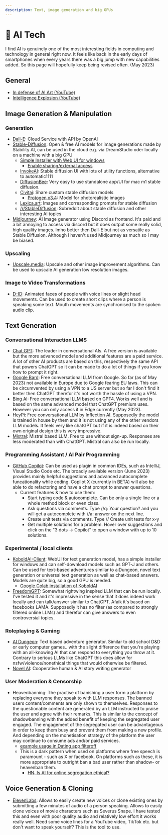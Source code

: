 ```yaml
---
description: Text, image generation and big GPUs
---
```


# 🤖 AI Tech

I find AI is genuinely one of the most interesting fields in computing and technology in general right now. It feels like back in the early days of smartphones when every years there was a big jump with new capabilities added. So this page will hopefully keep being revised often. (May 2023)

## General

* [In defense of AI Art (YouTube)](https://www.youtube.com/watch?v=dXWAllbYzes)
* [Intelligence Explosion (YouTube)](https://www.youtube.com/watch?v=c9c5a4IsjOA)

## Image Generation & Manipulation

### Generation

* [Dall-E](https://openai.com/dall-e-3): Cloud Service with API by OpenAI
* [Stable-Diffusion](https://stability.ai/blog/stable-diffusion-public-release): Open & free AI models for image generations made by Stability AI, can be used in the cloud e.g. via DreamStudio oder locally on a machine with a big GPU
  * [Simple Installer with Web UI for windows](https://github.com/EmpireMediaScience/A1111-Web-UI-Installer)
    * [Enable sharing/external access](https://www.reddit.com/r/StableDiffusion/comments/xtkovu/is\_there\_a\_way\_i\_can\_share\_my\_local\_automatic1111/)
  * [InvokeAI](https://github.com/invoke-ai/InvokeAI): Stable diffusion UI with lots of utility functions, alternative to automatic1111
  * [DiffusionBee](https://diffusionbee.com/): Very easy to use standalone app/UI for mac m1 stable diffusion.
  * [Civitai](https://civitai.com/): Share custom stable diffusion models
    * [Protogen x3.4](https://www.reddit.com/r/StableDiffusion/comments/100fmx6/comment/j2hglyx/?utm\_source=share\&utm\_medium=web2x\&context=3): Model for photorealistic images&#x20;
  * [Lexica.art](https://lexica.art/): Images and corresponding prompts for stable diffusion
  * [/r/StableDiffusion](https://www.reddit.com/r/StableDiffusion/): Subreddit about stable diffusion and other interesting AI topics
* [Midjourney](https://www.midjourney.com/home/?callbackUrl=%2Fapp%2F): AI Image generator using Discord as frontend. It's paid and a bit annoying to access via discord but it does output some really solid, high quality images. Imho better then Dall-E but not as versatile as Stable Diffusion. Although I haven't used Midjourney as much so I may be biased.

### Upscaling

* [Upscale.media](https://www.upscale.media/): Upscale and other image improvement algorithms. Can be used to upscale AI generation low resolution images.

### Image to Video Transformations

* [D-ID](https://www.d-id.com/speaking-portrait/): Animated faces of people with voice lines or slight head movements. Can be used to create short clips where a person is speaking some text. Mouth movements are synchronised to the spoken audio clip.

## Text Generation

### Conversational Interaction LLMS

* [Chat GPT](https://chat.openai.com/): The leader in conversational AIs. A free version is available but the more advanced model and additional features are a paid service. A lot of other AI products are based on this, respectively the same API that powers ChatGPT so it can be made to do a lot of things if you know how to prompt it right.
* [Google Bard](https://bard.google.com/): Free conversational LLM from Google. So far (as of May 2023) not available in Europe due to Google fearing EU laws. This can be circumvented by using a VPN to a US server but so far I don't find it better then ChatGPT therefor it's not worth the hassle of using a VPN.
* [Bing AI](https://www.bing.com/): Free conversational LLM based on GPT4. Works well and is based on the same advanced model that ChatGPT premium uses. However you can only access it in Edge currently (May 2023).
* [HeyPi](https://heypi.com/talk): Free conversational LLM by Inflection AI. Supposedly the model is trained in house by them and it is not using any of the other vendors LLM models. It feels very like chatGPT but if it is indeed based on their own original design this is very impressive.
* [Mixtral](https://neets.ai/chat/mixtral): Mistral based LLM. Free to use without sign-up. Responses are less moderated than with ChatGPT. Mistral can also be run locally.

### Programming Assistant / AI Pair Programming

* [GitHub Copilot](https://github.com/features/copilot): Can be used as plugin in common IDEs, such as IntelliJ, Visual Studio Code etc. The broadly available version (June 2023) provides mainly helpful suggestions and advanced autocomplete funcationality while coding. Copilot X (currently in BETA) will also be able to do refactoring and have a chat prompt to answer questions.&#x20;
  * Current features & how to use them:
    * Start typing code & autocomplete. Can be only a single line or a whole method block or even class.
    * Ask questions via comments. Type //q: Your question? and you will get a autocomplete with //a: answer on the next line.
    * Create unit tests via comments. Type // Create unit tests for x-y
    * Get multiple solutions for a problem. Hover over suggestions and click on the "3 dots -> Copilot" to open a window with up to 10 solutions.

### Experimental / local clients

* [KoboldAI-Client](https://github.com/KoboldAI/KoboldAI-Client): WebUI for text generation model, has a simple installer for windows and can self-download models such as GPT-J and others. Can be used for text-based adventures similar to aiDungeon, novel text generation or universal text generation as well as chat-based answers. Models are quite big, so a good GPU is needed.
  * [Google Colab installation of KoboldAI](https://colab.research.google.com/github/KoboldAI/KoboldAI-Client/blob/main/colab/TPU.ipynb)
* [FreedomGPT](https://freedomgpt.com/): Somewhat rightwing inspired LLM that can be run locally. I've tested it and it's impressive in the sense that it does indeed work locally and can talk/answer similar to ChatGPT. Afaik it's based on facebooks LAMA. Supposedly it has no filter (as compared to strongly filtered online LLMs) and therefor can give answers to even controversial topics.

### Roleplaying & Gaming

* [AI Dungeon](https://play.aidungeon.io/): Text based adventure generator. Similar to old school D\&D or early computer games.. with the slight difference that you're playing with an all-knowing AI that can respond to everything you throw at it. Contrary to serious LLMs like ChatGPT this does allow for nsfw/violence/nonethical things that would otherwise be filtered.
* [Novel AI](https://novelai.net/): Cooperative human & AI story writing generator

### User Moderation & Censorship

* Heavenbanning: The practise of banishing a user form a platform by replacing everyone they speak to with LLM responses. The banned users content/comments are only shown to themselves. Responses to the questionable content are generated by an LLM instructed to praise the user and agree with their remarks. This is similar to the concept of shadowbanning with the added benefit of keeping the segregated user engaged. The engagement of the segregated user can be advantageous in order to keep them busy and prevent them from making a new profile. And depending on the monetisation strategy of the platform the user may continue to consume ads and/or paid services.
  * [example usage in Dating app filteroff](https://medium.com/@beweinreich/we-flooded-our-dating-app-with-bots-to-scam-scammers-dc84c3f5c89a)
  * This is a dark pattern when used on platforms where free speech is paramount - such as X or facebook. On platforms such as these, it is more appropriate to outright ban a bad user rather than shadow- or heavenban them.
    * [HN: Is AI for online segregation ethical?](https://news.ycombinator.com/item?id=33307725)

## Voice Generation & Cloning

* [ElevenLabs](https://beta.elevenlabs.io/voice-lab): Allows to easily create new voices or clone existing ones by submitting a few minutes of audio of a person speaking. Allows to easily clone voices of movie characters such as Severus Snape. I have tested this and even with poor quality audio and relatively low effort it works really well. Need some voice lines for a YouTube video, TikTok etc. but don't want to speak yourself? This is the tool to use.

